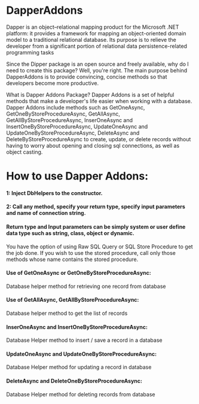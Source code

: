 # DapperAddons

Dapper is an object–relational mapping product for the Microsoft .NET platform: it provides a framework for mapping an object-oriented domain model to a traditional relational database. Its purpose is to relieve the developer from a significant portion of relational data persistence-related programming tasks

Since the Dipper package is an open source and freely available, why do I need to create this package? Well, you're right. The main purpose behind DapperAddons is to provide convincing, concise methods so that developers become more productive.

What is Dapper Addons Package?
Dapper Addons is a set of helpful methods that make a developer's life easier when working with a database. Dapper Addons include methods such as GetOneAsync, GetOneByStoreProcedureAsync, GetAllAsync, GetAllByStoreProcedureAsync, InserOneAsync and InsertOneByStoreProcedureAsync, UpdateOneAsync and UpdateOneByStoreProcedureAsync, DeleteAsync and DeleteByStoreProcedureAsync to create, update, or delete records without having to worry about opening and closing sql connections, as well as object casting.

# How to use Dapper Addons:

#### 1: Inject DbHelpers to the constructor.

#### 2: Call any method, specify your return type, specify input parameters and name of connection string.

#### Return type and Input parameters can be simply system or user define data type such as string, class, object or dynamic.

You have the option of using Raw SQL Query or SQL Store Procedure to get the job done. If you wish to use the stored procedure, call only those methods whose name contains the stored procedure.

#### Use of GetOneAsync or GetOneByStoreProcedureAsync:

Database helper method for retrieving one record from database

#### Use of GetAllAsync, GetAllByStoreProcedureAsync:

Database helper method to get the list of records

#### InserOneAsync and InsertOneByStoreProcedureAsync:

Database Helper method to insert / save a record in a database

#### UpdateOneAsync and UpdateOneByStoreProcedureAsync:

Database Helper method for updating a record in database

#### DeleteAsync and DeleteOneByStoreProcedureAsync:

Database Helper method for deleting records from database
